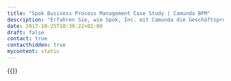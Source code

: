 ```yaml
---
title: "Spok Business Process Management Case Study | Camunda BPM"
description: "Erfahren Sie, wie Spok, Inc. mit Camunda die Geschäftsprozessautomatisierung organisiert und die Effizienz im Unternehmen gesteigert hat. Camunda ist der Marktführer für Workflow-Automatisierung basierend auf Java und BPMN 2.0."
date: 2017-10-25T10:39:22+02:00
draft: false
contact: true
contacthidden: true
mycontent: static
---
```

{{<case-study-single
company="Spok, Inc."
companydescription="Spok, Inc., a wholly owned subsidiary of Spok Holdings, Inc. (NASDAQ: SPOK), headquartered in Springfield, Va., is proud to be the global leader in healthcare communications. We deliver clinical information to care teams when and where it matters most to improve patient outcomes. Top hospitals rely on the Spok Care Connect® platform to enhance workflows for clinicians, support administrative compliance, and provide a better experience for patients. Our customers send over 100 million messages each month through their Spok® solutions. When seconds count, count on Spok."
customerquote=""
teaser=""
usecase=""
videolink=""
logo="//images.ctfassets.net/vpidbgnakfvf/6hZyYfBUbeYMAuC6k8Ms8E/0e0533406195e3ad496a912a1a1dcfc7/spok_logo.jpg"
pdf=""
thumbnail="">}}